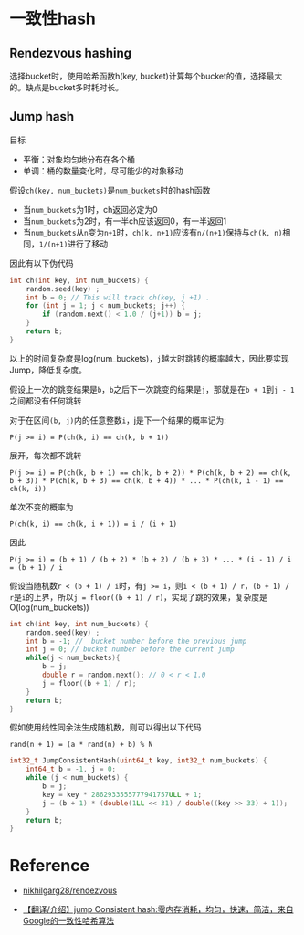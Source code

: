# 一致性hash

## Rendezvous hashing

选择bucket时，使用哈希函数h(key, bucket)计算每个bucket的值，选择最大的。缺点是bucket多时耗时长。

## Jump hash

目标
+ 平衡：对象均匀地分布在各个桶
+ 单调：桶的数量变化时，尽可能少的对象移动

假设`ch(key, num_buckets)`是`num_buckets`时的hash函数
+ 当`num_buckets`为1时，ch返回必定为0
+ 当`num_buckets`为2时，有一半ch应该返回0，有一半返回1
+ 当`num_buckets`从`n`变为`n+1`时，`ch(k, n+1)`应该有`n/(n+1)`保持与`ch(k, n)`相同，`1/(n+1)`进行了移动

因此有以下伪代码

```c
int ch(int key, int num_buckets) {
    random.seed(key) ;
    int b = 0; // This will track ch(key, j +1) .
    for (int j = 1; j < num_buckets; j++) {
        if (random.next() < 1.0 / (j+1)) b = j;
    }
    return b;
}
```

以上的时间复杂度是log(num_buckets)，`j`越大时跳转的概率越大，因此要实现Jump，降低复杂度。

假设上一次的跳变结果是`b`，`b`之后下一次跳变的结果是`j`，那就是在`b + 1`到`j - 1`之间都没有任何跳转

对于在区间`(b, j)`内的任意整数`i`，j是下一个结果的概率记为:

`P(j >= i) = P(ch(k, i) == ch(k, b + 1))`

展开，每次都不跳转

`P(j >= i) = P(ch(k, b + 1) == ch(k, b + 2)) * P(ch(k, b + 2) == ch(k, b + 3)) * P(ch(k, b + 3) == ch(k, b + 4)) * ... * P(ch(k, i - 1) == ch(k, i))`

单次不变的概率为

`P(ch(k, i) == ch(k, i + 1)) = i / (i + 1)`

因此

`P(j >= i) = (b + 1) / (b + 2) * (b + 2) / (b + 3) * ... * (i - 1) / i = (b + 1) / i`

假设当随机数`r < (b + 1) / i`时，有`j >= i`，则`i < (b + 1) / r`，`(b + 1) / r`是`i`的上界，所以`j = floor((b + 1) / r)`，实现了跳的效果，复杂度是O(log(num_buckets))


```c
int ch(int key, int num_buckets) {
    random.seed(key) ;
    int b = -1; //  bucket number before the previous jump
    int j = 0; // bucket number before the current jump
    while(j < num_buckets){
        b = j;
        double r = random.next(); // 0 < r < 1.0
        j = floor((b + 1) / r);
    }
    return b;
}
```

假如使用线性同余法生成随机数，则可以得出以下代码

`rand(n + 1) = (a * rand(n) + b) % N`

```c
int32_t JumpConsistentHash(uint64_t key, int32_t num_buckets) {
    int64_t b = -1, j = 0;
    while (j < num_buckets) {
        b = j;
        key = key * 2862933555777941757ULL + 1;
        j = (b + 1) * (double(1LL << 31) / double((key >> 33) + 1));
    }
    return b;
}
```

# Reference

+ [nikhilgarg28/rendezvous](https://github.com/nikhilgarg28/rendezvous)

+ [【翻译/介绍】jump Consistent hash:零内存消耗，均匀，快速，简洁，来自Google的一致性哈希算法](https://blog.helong.info/blog/2015/03/13/jump_consistent_hash/)
